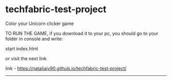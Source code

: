 # techfabric-test-project
 Color your Unicorn clicker game
 
TO RUN THE GAME, if you download it to your pc, you should go to your folder in console and write:

start index.html

or visit the next link

 link - https://nataliaiv90.github.io/techfabric-test-project/
 
 -----------------------------------------------------------------------------------
